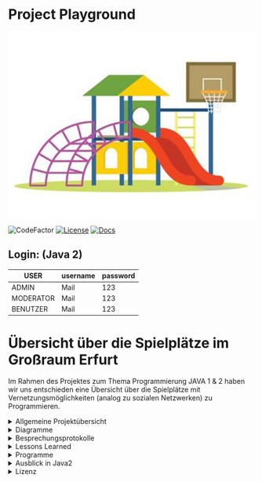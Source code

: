 # Project Playground

![alt text](https://github.com/fh-erfurt/Project-Playground/blob/main/share/images/Spielplatz_Cover.jpg)


![CodeFactor](https://img.shields.io/badge/JAVA-15-blue)
[![License](http://img.shields.io/:license-mit-blue.svg)](https://github.com/fh-erfurt/Project-Playground/blob/main/LICENSE.md)
[![Docs](https://img.shields.io/badge/javadoc-see%20here-9cf.svg?style=flat&logo=java)](https://fh-erfurt.github.io/Project-Playground/)

## Login: (Java 2)

| USER | username | password |  
|---|---|---|
| ADMIN | Mail | 123 |  
| MODERATOR | Mail | 123 |  
| BENUTZER | Mail | 123 | 

# Übersicht über die Spielplätze im Großraum Erfurt
Im Rahmen des Projektes zum Thema Programmierung JAVA 1 & 2 haben wir uns entschieden eine Übersicht über die Spielplätze mit Vernetzungsmöglichkeiten (analog zu sozialen Netzwerken) zu Programmieren.

<details>
<summary> Allgemeine Projektübersicht </summary>
<br>

## Projektteam

Das soziale Projekt wurde im November 2020 von 

*  **Katja Fischer** - [Profil](https://github.com/Katja39)
*  **Mark Nottrott** - [Profil](https://github.com/M4rkN07)
*  **Marvin Rupert** - [Profil](https://github.com/Marvin1803)
*  **Fabian Seeber** - [Profil](https://github.com/fabianseeber)

gegründet. Die Kernkompetenzen liegen im Entwickeln, Designen und Implementieren von Webseiten und Datenbankanwendungen.  Das Programm richtet sich an die Mütter und Väter, die einen angenehmen Spielplatz für ihre Kinder suchen.

## CodeConventions
https://github.com/fh-erfurt/Project-Playground/blob/main/share/CODECONVENTIONS

## Möglichkeiten
Die Eltern können sich direkt untereinander vernetzen. Wir zeigen ihnen die Spielplätze in Erfurt, mit Angebot an Spielmöglichkeiten/Spielgeräten an.


## Funktionsweise
Sie können einen Zeitslot eintragen, in dem sie mit dem Kind den Spielplatz besuchen wollen, um bei hoher Frequentierung eventuell auf einen anderen Spielplatz auszuweichen. Die Hauptnutzungszeiten werden/können durch die Analyse der vergangenen Tage analysiert werden.
Sie können Defekte an Spielgeräten und den hygienischen Zustand der Spielplätze dokumentieren und melden.

## Anforderungsbeschreibung(Grob)
Die Grobziele wurden anhand der Anforderungsanalyse ermittelt.
Dies diente zur Überprüfung der S.M.A.R.T Kriterien des Projekts.
Grobziele sind:

	- Erstellung und Implementierung einer Übersicht von Spielplätzen und Möglichkeiten in und um Erfurt
	- Erstellung und Implementierung eines Netzwerkes- und Logistikverwaltungssystems
	

## Abgrenzungskriterien
Nicht zum Projektumfang gehören:

	- Die Personalverwaltung
	- Lohnbuchhaltung/Zeiterfassung



</details>

<details>
	<summary> Diagramme </summary>
<br>
	
<details>
<summary> Klassendiagramm </summary>
<br>
	
**Klassendiagramm**

![alt text](https://github.com/fh-erfurt/Project-Playground/blob/main/Klassendiagramm-0.png)

</details>
<details>
<summary> Use-Case-Diagramme </summary>
<br>
	
**Benutzer-Use-Case-Diagramm**

![alt text](https://github.com/fh-erfurt/Project-Playground/blob/main/share/images/Benutzer-Use-Case.jpg)

**Moderator-Use-Case-Diagramm**

![alt text](https://github.com/fh-erfurt/Project-Playground/blob/main/share/images/Moderator-Use-Case.jpg)

**Admin-Use-Case-Diagramm**

![alt text](https://github.com/fh-erfurt/Project-Playground/blob/main/share/images/Admin-Use-Case.jpg)
</details>
<details>
<summary> Aktivitätsdiagramme </summary>
<br>
	
**Aktivitätsdiagramm - Gerät hinzufügen**

![alt text](https://github.com/fh-erfurt/Project-Playground/blob/main/share/images/geraetHinzufuegen-Aktivit%C3%A4tsdiagramm.png)

**Aktivitätsdiagramm - Spielplatz Anmeldung**

![alt text](https://github.com/fh-erfurt/Project-Playground/blob/main/share/images/spielplatzAnmeldung-Aktivit%C3%A4tsdiagramm.png)

**Aktivitätsdiagramm - Passwort zurücksetzen**

![alt text](https://github.com/fh-erfurt/Project-Playground/blob/main/share/images/Passwortzuruecksetzen-Aktivit%C3%A4tsdiagramm.png)
<br>
</details>
<br>
</details>


<details>
<summary> Besprechungsprotokolle </summary>
<br>

<details>
	<summary> Java 1 </summary>
<br>
	
### Besprechung 29.01.2021

---

**1. Abgabe des Projektes**

- Abgabe erfolgt über Github
- Link zum Repository an Auftraggeber Jonas Hecht übergeben
- Präsentation im GitHub hinterlegt
- [Abschlusspräsentation Java 1](https://github.com/fh-erfurt/Project-Playground/blob/main/share/presentations/Java_1/Abschlusspraesentation.pdf)
- Abgabe am 01.02.2021

**2. Abschlusspräsentation**

- Erstellen der Präsentation
- Präsentationszeit ca 10 min
- Änderungen im Projekt seit Zwischenpräsentation dokumentieren

### Besprechung 27.01.2021
---
**1. Besprechung**
- überarbeiten und einfügen der Use-Case-Diagramme / Aktivitätsdiagramme

### Besprechung 25.01.2021
---
**1. Besprechung**
- Finales Überarbeiten der Klassenfunktionen
- Überarbeitung des Exceptionhandlings
- Testfunktionen überarbeitet
- UML Diagramm auf finalen Stand angepasst

**2. Dokumentation**

- Erweiterung der Readme
- Lessons Learned
- UML Diagramm eingefügt
- Projektdefinition editiert

### Besprechung 23.01.2021
---

**1. Projektänderung**
- Umsetzung der Neuen Konzepte
- Erweiterungen umgesetzt
- Interfaces implementiert
- Vervollständigung der Klassenstruktur

 **2. Dokumentation**
 - Restaurant/Erweiterungen/Toilette/Wickeltisch/Sitzgelegenheiten
 - Interfaces implementiert
 - SpielplatzTest/ErweiterungTest zu Testklassen hinzugefügt
 
 ![alt-text](https://github.com/fh-erfurt/Project-Playground/blob/main/share/images/Brainstorming_3.jpeg)
 
### Besprechung 20.01.2021
---

**1. Projektänderung**
- Brainstorming zur Erweiterung des Projektes
- künftiges Exceptionhandling besprochen
- Brainstorming zur Umsetzung der Dozentenvorschläge


### Besprechung 13.01.2021
 ---

**1. Projektänderungen**
- Ausbau der Funktionen
- Brainstorming Umsetzung der Tests

**2. Dokumentation**
- Implementierung Mailversand
	- Umsetzung zugehöriger Passwortgenerator
- Brainstorming Projekterweiterungen

![alt-text](https://github.com/fh-erfurt/Project-Playground/blob/main/share/images/Brainstorming_2.jpeg)

### Besprechung 11.01.2020

---

**1. Projektänderungen**
- Korrektur Codestyle

**2. Zwischenpräsentation**
- [Zwischenpräsentation](https://github.com/fh-erfurt/Project-Playground/blob/main/share/presentations/Java_1/Zwischenprasentation_2.pdf)

### Besprechungen 11.12. - 23.12.2020

---

**1. Projektänderungen**
- Individuelle erste Funktionen/Tests eingefügt

**2. Dokumentation**
- BenutzerTest/MainTest implementiert

### Besprechung 10.12.2020

---

**1. Projektänderungen**
- Erweiterung der Projektstruktur
- Erster Entwurf des UML-Klassendiagramms

**2. Dokumentation**
- Implementierung weiterer Klassen
- Admin/Benutzer hinzugefügt

**3. Klassendiagramm**
- [Klassendiagramm](https://github.com/fh-erfurt/Project-Playground/blob/main/share/images/UMLDiagramm.png)

### Besprechung 08.12.2020

---

**1. Projektänderungen**
- Aufbau der groben Projektstruktur

**2. Dokumentation**
- Erste Implementierung der Klassen
- Geraet/GeraeteStatus/Profil/Main/Spielplatz/Standort/Status

**3. Zwischenpräsentation**
- [Auftaktpräsentation](https://github.com/fh-erfurt/Project-Playground/blob/main/share/presentations/Java_1/Auftakt_Pr%C3%A4sentation.pdf)

### Besprechung 06.11.2020

---

**1. Brainstorm Klassendiagramm**
- Brainstorming für Klassendiagramm mit Whiteboard
- Erste Überlegungen zum Projekt
- Projektname/Funktionen/Projektumfang

![alt text](https://github.com/fh-erfurt/Project-Playground/blob/main/share/images/Brainstorming_1.jpeg)


</details>
<details>
<summary> Java 2 </summary>
<br>

    Hier kommen später alle Sachen zu Java 2 rein

<br>
</details>
<br>
</details>

<details>
<summary> Lessons Learned </summary>
<br>
<details>
<summary> Java 1 </summary>
<br>

- 4 Teammitglieder zu koordinieren gestaltete sich anfangs schwierig, wurde aber im laufe des Projektes immer besser
- Umgang mit Versionskontrolle
- Umgang mit testgetreibener Entwicklung
- PlantUML eignete sich gut zum entwerfen eines Klassendiagrammes 
- das Umdenken von datenbankbasiertem Logikaufbau auf klassenbasierte Logik
- Die Tests helfen bei der Programmierung sowie bei der Kontrolle der Änderungen
- Umgang mit Java
	- Exceptionhandling
	- Vererbung
	- Interfaces
	- Enums
	- Testklassen
	- Javadocs
	
- Nachtschichten können auch Spaß machen!
	
<br>
</details>
<details>

<summary> Java 2 </summary>
<br>

- Hier werden zukünftig unsere Erfahrungen aus Java2 dokumentiert.


</details>
<br>
</details>

<details>
<summary> Programme </summary>
<br>

* [IntelliJ](https://www.jetbrains.com/de-de/idea) - IDE für JAVA
* [PlantUML](https://plantuml.com) - Diagrammerstellung
* [drawio](https://app.diagrams.net/) - Tool für die Erstellung der Diagramme / Charts / ...
* [Office](https://www.office.com) - Office Programm
* [Git](https://git-scm.com) - Versionskontrolle
* [Discord](https://discord.com) - 1. Kommunikationsmittel
* [Watsapp](https://www.whatsapp.com) - 2. Kommunikationsmittel

</details>
<details>
<summary> Ausblick in Java2 </summary>
<br>

"Nach der Arbeit ist vor der Arbeit", oder "ein Projekt endet nie". 
Das Projekt wird fortgesetzt und die Gedanken für die Weiterführung sind bereits da. Nach dem Backend, aus dem Teilprojekt
Java 1, wird das Frontend unser Projekt an den Mann, oder besser, an die Eltern bringen. 
Folgende Punkte sind zur Realisierung geplant. Umsetzung ausstehend, Änderungen möglich und wahrscheinlich.

- grafische Oberfläche
- Auslagerung der Projekts in eine cloudbasierte Umgebung - evtl. Heroku.
- Aufbau und Befüllen der Datenbank mit Texten, Bildern, Karten - rundum allen Informationen zu den Spielplätzen
- Login durch 'Kunden'
- Abhängigkeiten zwischen Nutzerlogin und Funktionen, des Benutzers, programmieren
- Testbetrieb
- Code verfeinern, falls möglich
- Hier werden lediglich Schnittstellen bereitgestellt, damit die erforderlichen Daten zu den externen Bearbeitern geschickt werden können

</details>
<details>
<summary> Lizenz </summary>
<br>

Dieses Projekt ist unter der MIT-Lizenz lizenziert. Weitere Informationen finden Sie in der Datei [LIZENZ](LICENSE.md)

</details>
